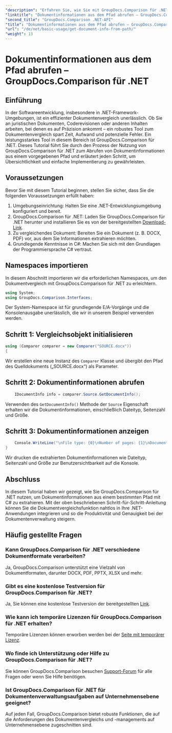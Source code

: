 ```yaml
---
"description": "Erfahren Sie, wie Sie mit GroupDocs.Comparison für .NET Dokumentinformationen aus einem Pfad extrahieren. Einfache Schritte für effizientes Dokumentenmanagement in C#."
"linktitle": "Dokumentinformationen aus dem Pfad abrufen – GroupDocs.Comparison für .NET"
"second_title": "GroupDocs.Comparison .NET-API"
"title": "Dokumentinformationen aus dem Pfad abrufen – GroupDocs.Comparison für .NET"
"url": "/de/net/basic-usage/get-document-info-from-path/"
"weight": 13
---
```


# Dokumentinformationen aus dem Pfad abrufen – GroupDocs.Comparison für .NET

## Einführung
In der Softwareentwicklung, insbesondere in .NET-Framework-Umgebungen, ist ein effizienter Dokumentenvergleich unerlässlich. Ob Sie an juristischen Dokumenten, Coderevisionen oder anderen Inhalten arbeiten, bei denen es auf Präzision ankommt – ein robustes Tool zum Dokumentenvergleich spart Zeit, Aufwand und potenzielle Fehler. Ein leistungsstarkes Tool in diesem Bereich ist GroupDocs.Comparison für .NET. Dieses Tutorial führt Sie durch den Prozess der Nutzung von GroupDocs.Comparison für .NET zum Abrufen von Dokumentinformationen aus einem vorgegebenen Pfad und erläutert jeden Schritt, um Übersichtlichkeit und einfache Implementierung zu gewährleisten.
## Voraussetzungen
Bevor Sie mit diesem Tutorial beginnen, stellen Sie sicher, dass Sie die folgenden Voraussetzungen erfüllt haben:
1. Umgebungseinrichtung: Halten Sie eine .NET-Entwicklungsumgebung konfiguriert und bereit.
2. GroupDocs.Comparison für .NET: Laden Sie GroupDocs.Comparison für .NET herunter und installieren Sie es von der bereitgestellten [Download-Link](https://releases.groupdocs.com/comparison/net/).
3. Zu vergleichendes Dokument: Bereiten Sie ein Dokument (z. B. DOCX, PDF) vor, aus dem Sie Informationen extrahieren möchten.
4. Grundlegende Kenntnisse in C#: Machen Sie sich mit den Grundlagen der Programmiersprache C# vertraut.

## Namespaces importieren
In diesem Abschnitt importieren wir die erforderlichen Namespaces, um den Dokumentvergleich mit GroupDocs.Comparison für .NET zu erleichtern.
```csharp
using System;
using GroupDocs.Comparison.Interfaces;
```

Der System-Namespace ist für grundlegende E/A-Vorgänge und die Konsolenausgabe unerlässlich, die wir in unserem Beispiel verwenden werden.

## Schritt 1: Vergleichsobjekt initialisieren
```csharp
using (Comparer comparer = new Comparer("SOURCE.docx"))
{
```
Wir erstellen eine neue Instanz des `Comparer` Klasse und übergibt den Pfad des Quelldokuments („SOURCE.docx“) als Parameter.
## Schritt 2: Dokumentinformationen abrufen
```csharp
    IDocumentInfo info = comparer.Source.GetDocumentInfo();
```
Verwenden des `GetDocumentInfo()` Methode der `Source` Eigenschaft erhalten wir die Dokumentinformationen, einschließlich Dateityp, Seitenzahl und Größe.
## Schritt 3: Dokumentinformationen anzeigen
```csharp
    Console.WriteLine("\nFile type: {0}\nNumber of pages: {1}\nDocument size: {2} bytes", info.FileType, info.PageCount, info.Size);
}
```
Wir drucken die extrahierten Dokumentinformationen wie Dateityp, Seitenzahl und Größe zur Benutzersichtbarkeit auf die Konsole.

## Abschluss
In diesem Tutorial haben wir gezeigt, wie Sie GroupDocs.Comparison für .NET nutzen, um Dokumentinformationen aus einem bestimmten Pfad mit C# zu extrahieren. Mit der oben beschriebenen Schritt-für-Schritt-Anleitung können Sie die Dokumentvergleichsfunktion nahtlos in Ihre .NET-Anwendungen integrieren und so die Produktivität und Genauigkeit bei der Dokumentenverwaltung steigern.
## Häufig gestellte Fragen
### Kann GroupDocs.Comparison für .NET verschiedene Dokumentformate verarbeiten?
Ja, GroupDocs.Comparison unterstützt eine Vielzahl von Dokumentformaten, darunter DOCX, PDF, PPTX, XLSX und mehr.
### Gibt es eine kostenlose Testversion für GroupDocs.Comparison für .NET?
Ja, Sie können eine kostenlose Testversion der bereitgestellten [Link](https://releases.groupdocs.com/).
### Wie kann ich temporäre Lizenzen für GroupDocs.Comparison für .NET erhalten?
Temporäre Lizenzen können erworben werden bei der [Seite mit temporärer Lizenz](https://purchase.groupdocs.com/temporary-license/).
### Wo finde ich Unterstützung oder Hilfe zu GroupDocs.Comparison für .NET?
Sie können GroupDocs.Comparison besuchen [Support-Forum](https://forum.groupdocs.com/c/comparison/12) für alle Fragen oder wenn Sie Hilfe benötigen.
### Ist GroupDocs.Comparison für .NET für Dokumentenverwaltungsaufgaben auf Unternehmensebene geeignet?
Auf jeden Fall, GroupDocs.Comparison bietet robuste Funktionen, die auf die Anforderungen des Dokumentenvergleichs und -managements auf Unternehmensebene zugeschnitten sind.